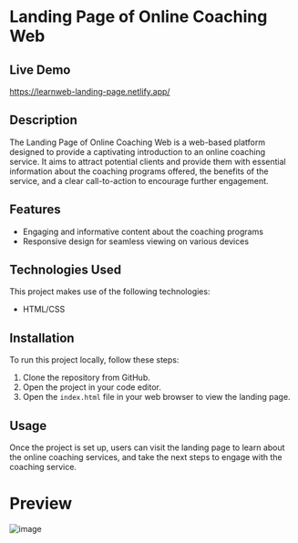 # Landing Page of Online Coaching Web

## Live Demo
https://learnweb-landing-page.netlify.app/

## Description
The Landing Page of Online Coaching Web is a web-based platform designed to provide a captivating introduction to an online coaching service. 
It aims to attract potential clients and provide them with essential information about the coaching programs offered, the benefits of the service,
and a clear call-to-action to encourage further engagement.

## Features
- Engaging and informative content about the coaching programs
- Responsive design for seamless viewing on various devices

## Technologies Used
This project makes use of the following technologies:
- HTML/CSS
  
## Installation
To run this project locally, follow these steps:
1. Clone the repository from GitHub.
2. Open the project in your code editor.
3. Open the `index.html` file in your web browser to view the landing page.

## Usage
Once the project is set up, users can visit the landing page to learn about the online coaching services, and take the next steps to engage with the coaching service.

# Preview
![image](https://github.com/RafiaZeeshan14/Landing-Page/assets/141746940/4d5e8f05-df6d-440d-9afe-ea29ca474d1e)

